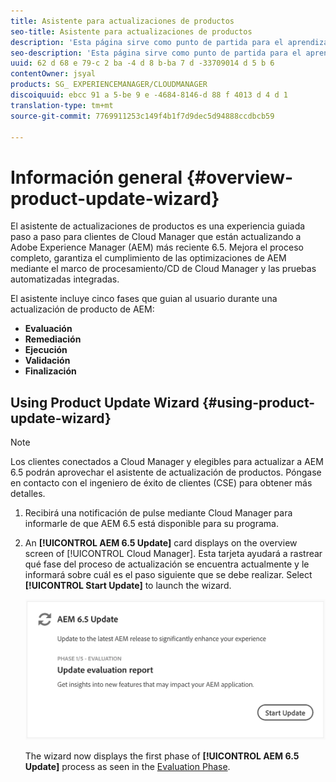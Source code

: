 ```yaml
---
title: Asistente para actualizaciones de productos
seo-title: Asistente para actualizaciones de productos
description: 'Esta página sirve como punto de partida para el aprendizaje del Asistente de actualización de productos. '
seo-description: 'Esta página sirve como punto de partida para el aprendizaje del Asistente de actualización de productos. '
uuid: 62 d 68 e 79-c 2 ba -4 d 8 b-ba 7 d -33709014 d 5 b 6
contentOwner: jsyal
products: SG_ EXPERIENCEMANAGER/CLOUDMANAGER
discoiquuid: ebcc 91 a 5-be 9 e -4684-8146-d 88 f 4013 d 4 d 1
translation-type: tm+mt
source-git-commit: 7769911253c149f4b1f7d9dec5d94888ccdbcb59

---
```



# Información general {#overview-product-update-wizard}

El asistente de actualizaciones de productos es una experiencia guiada paso a paso para clientes de Cloud Manager que están actualizando a Adobe Experience Manager (AEM) más reciente 6.5. Mejora el proceso completo, garantiza el cumplimiento de las optimizaciones de AEM mediante el marco de procesamiento/CD de Cloud Manager y las pruebas automatizadas integradas.

El asistente incluye cinco fases que guian al usuario durante una actualización de producto de AEM:

* **Evaluación**
* **Remediación**
* **Ejecución**
* **Validación**
* **Finalización**


## Using Product Update Wizard {#using-product-update-wizard}

>[!NOTE]
>Los clientes conectados a Cloud Manager y elegibles para actualizar a AEM 6.5 podrán aprovechar el asistente de actualización de productos. Póngase en contacto con el ingeniero de éxito de clientes (CSE) para obtener más detalles.

1. Recibirá una notificación de pulse mediante Cloud Manager para informarle de que AEM 6.5 está disponible para su programa.

1. An **[!UICONTROL AEM 6.5 Update]** card displays on the overview screen of [!UICONTROL Cloud Manager]. Esta tarjeta ayudará a rastrear qué fase del proceso de actualización se encuentra actualmente y le informará sobre cuál es el paso siguiente que se debe realizar. Select **[!UICONTROL Start Update]** to launch the wizard.

   ![](assets/Start-Update.png)

   The wizard now displays the first phase of **[!UICONTROL AEM 6.5 Update]** process as seen in the [Evaluation Phase](evaluation.md).
